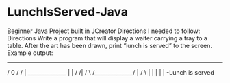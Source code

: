 # LunchIsServed-Java
Beginner Java Project built in JCreator
Directions I needed to follow:
Directions
Write a program that will display a waiter carrying a tray to a table. After the art has been drawn,
print “lunch is served” to the screen.
Example output:
__________
/
0 /
/ | ______________
| | / /|
/ \ /______________/ |
/ \ | | |
| |
-Lunch is served

